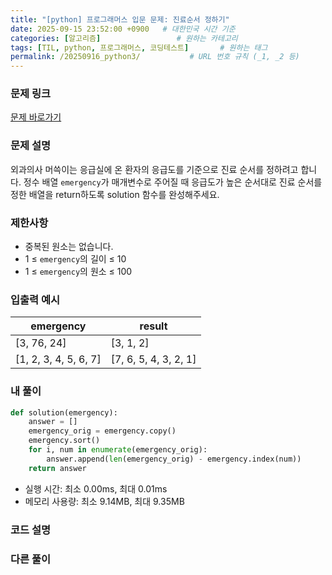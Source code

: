 ```yaml
---
title: "[python] 프로그래머스 입문 문제: 진료순서 정하기"
date: 2025-09-15 23:52:00 +0900   # 대한민국 시간 기준
categories: [알고리즘]                 # 원하는 카테고리
tags: [TIL, python, 프로그래머스, 코딩테스트]       # 원하는 태그
permalink: /20250916_python3/           # URL 번호 규칙 (_1, _2 등)
---
```


### 문제 링크

[문제 바로가기](https://school.programmers.co.kr/learn/courses/30/lessons/120835)



### 문제 설명
외과의사 머쓱이는 응급실에 온 환자의 응급도를 기준으로 진료 순서를 정하려고 합니다. 정수 배열 `emergency`가 매개변수로 주어질 때 응급도가 높은 순서대로 진료 순서를 정한 배열을 return하도록 solution 함수를 완성해주세요.



### 제한사항

- 중복된 원소는 없습니다.
- 1 ≤ `emergency`의 길이 ≤ 10 
- 1 ≤ `emergency`의 원소 ≤ 100



### 입출력 예시

| emergency |  result |
| --- | --- |
| [3, 76, 24] | [3, 1, 2] | 
| [1, 2, 3, 4, 5, 6, 7] | [7, 6, 5, 4, 3, 2, 1] | 



### 내 풀이

```python
def solution(emergency):
    answer = []
    emergency_orig = emergency.copy()
    emergency.sort()
    for i, num in enumerate(emergency_orig):
        answer.append(len(emergency_orig) - emergency.index(num))
    return answer
```

- 실행 시간: 최소 0.00ms, 최대 0.01ms
- 메모리 사용량: 최소 9.14MB, 최대 9.35MB



### 코드 설명




### 다른 풀이


